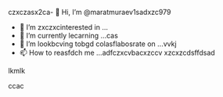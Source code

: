 czxczasx2ca- 👋 Hi, I’m @maratmuraev1sadxzc979
- 👀 I’m zxczxcinterested in ...
- 🌱 I’m currently lecarning ...cas
- 💞️ I’m lookbcving tobgd colasflabosrate on ...vvkj
- 📫 How to reasfdch me ...adfczxcvbacxzccv
xzcxzcdsffdsad
<!---dsvause itszxc `README.mj;jkb h/` (this file) apfbdpears on your GitHub profile.
You can click the Preview link to take a look at your changes.

sfvcxbcxvcxvsdf
--->lkmlk
ccac

